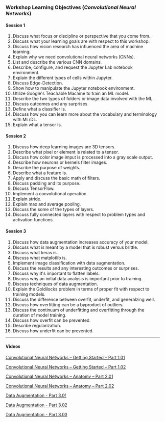 ### Workshop Learning Objectives (*Convolutional Neural Networks*)

#### Session 1
1. Discuss what focus or discipline or perspective that you come from.
2. Discuss what your learning goals are with respect to this workshop.
3. Discuss how vision research has influenced the area of machine learning.
4. Explain why we need convolutional neural networks (CNNs).
5. List and describe the various CNN domains.
6. Describe, configure, and request the Jupyter Lab notebook environment.
7. Explain the different types of cells within Jupyter.
8. Discuss Edge-Detection.
9. Show how to manipulate the Jupyter notebook environment.
10. Utilize Google's Teachable Machine to train an ML model.
11. Describe the two types of folders or image data involved with the ML.
12. Discuss outcomes and any surprises.
13. Define what a classifier is.
14. Discuss how you can learn more about the vocabulary and terminology with ML/DL.
15. Explain what a tensor is.

#### Session 2
1. Discuss how deep learning images are 3D tensors.
2. Describe what pixel or element is related to a tensor.
3. Discuss how color image imput is processed into a gray scale output.
4. Describe how neurons or kernels filter images.
5. Describe the purpose of weights.
6. Describe what a feature is.
7. Apply and discuss the basic math of filters.
8. Discuss padding and its purpose.
9. Discuss TensorFlow.
10. Implement a convolutional operation.
11. Explain stride.
12. Explain max and average	pooling.
13. Discuss the some of the types of layers.
14. Discuss fully connected layers with respect to problem types and activation functions.

#### Session 3
1. Discuss how data augmentation increases accuracy of your model.
2. Discuss what is meant by a model that is robust versus brittle.
3. Discuss what keras is.
4. Discuss what matplotlib is.
5. Implement image classification with data augmentation.
6. Discuss the results and any interesting outcomes or surprises.
7. Discuss why it's important to flatten labels.
8. Discuss why an initial data analysis is important prior to training.
9. Discuss techniques of data augmentation.
10. Explain the Goldilocks problem in terms of proper fit with respect to training models.
11. Discuss the difference between overfit, underfit, and generalzing well.
12. Discuss how overfitting can be a byproduct of outliers.
13. Discuss the continuum of underfitting and overfitting through the duration of model training.
14. Discuss how overfit can be prevented.
15. Describe regularization.
16. Discuss how underfit can be prevented.

***
#### Videos
[Convolutional Neural Networks – Getting Started – Part 1.01](https://mediasite.video.ufl.edu/Mediasite/Play/baeac81d916f4f0a9633d315488ca82e1d)

[Convolutional Neural Networks – Getting Started – Part 1.02](https://mediasite.video.ufl.edu/Mediasite/Play/baeac81d916f4f0a9633d315488ca82e1d)

[Convolutional Neural Networks – Anatomy – Part 2.01](https://mediasite.video.ufl.edu/Mediasite/Play/ac1c65872c1b47e5a965f6cd4e27246f1d)

[Convolutional Neural Networks – Anatomy – Part 2.02](https://mediasite.video.ufl.edu/Mediasite/Play/0dcc5d7df0704093a155ec76c7ac5bf01d)

[Data Augmentation - Part 3.01](https://mediasite.video.ufl.edu/Mediasite/Play/29f0b495955e4b76a2b3438972a88f611d)

[Data Augmentation - Part 3.02](https://mediasite.video.ufl.edu/Mediasite/Play/f8b684377e494766b55b3da25b63aa321d)

[Data Augmentation - Part 3.03](https://mediasite.video.ufl.edu/Mediasite/Play/4a8416477e844d0ab3c177d9736633801d)


